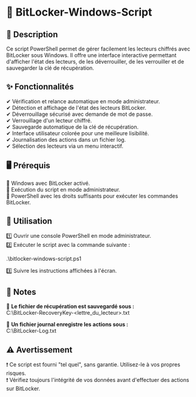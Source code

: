 # 🔐 BitLocker-Windows-Script

## 📜 Description  
Ce script PowerShell permet de gérer facilement les lecteurs chiffrés avec BitLocker sous Windows. Il offre une interface interactive permettant d'afficher l'état des lecteurs, de les déverrouiller, de les verrouiller et de sauvegarder la clé de récupération.

## ✨ Fonctionnalités  
✔ Vérification et relance automatique en mode administrateur.  
✔ Détection et affichage de l'état des lecteurs BitLocker.  
✔ Déverrouillage sécurisé avec demande de mot de passe.  
✔ Verrouillage d'un lecteur chiffré.  
✔ Sauvegarde automatique de la clé de récupération.  
✔ Interface utilisateur colorée pour une meilleure lisibilité.  
✔ Journalisation des actions dans un fichier log.  
✔ Sélection des lecteurs via un menu interactif.  

## 🖥 Prérequis  
🔹 Windows avec BitLocker activé.  
🔹 Exécution du script en mode administrateur.  
🔹 PowerShell avec les droits suffisants pour exécuter les commandes BitLocker.  

## 🚀 Utilisation  
1️⃣ Ouvrir une console PowerShell en mode administrateur.  
2️⃣ Exécuter le script avec la commande suivante :  

.\bitlocker-windows-script.ps1

3️⃣ Suivre les instructions affichées à l'écran.  

## 📁 Notes  
📌 **Le fichier de récupération est sauvegardé sous :**  
C:\BitLocker-RecoveryKey-<lettre_du_lecteur>.txt

📌 **Un fichier journal enregistre les actions sous :**  
C:\BitLocker-Log.txt


## ⚠️ Avertissement  
❗ Ce script est fourni "tel quel", sans garantie. Utilisez-le à vos propres risques.  
❗ Vérifiez toujours l'intégrité de vos données avant d'effectuer des actions sur BitLocker. 
